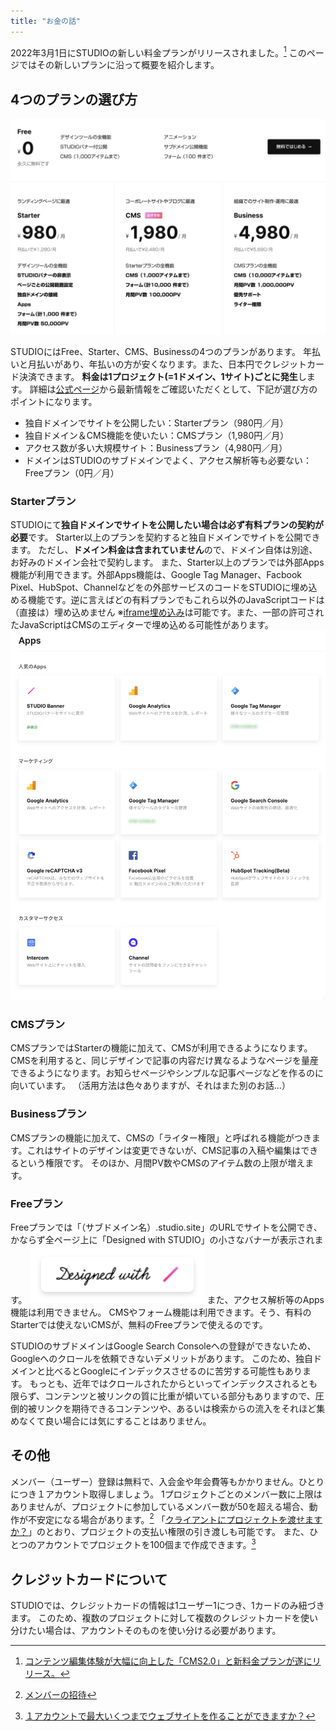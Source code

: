 ```yaml
---
title: "お金の話"
---
```

2022年3月1日にSTUDIOの新しい料金プランがリリースされました。[^1]
このページではその新しいプランに沿って概要を紹介します。

## 4つのプランの選び方
![スクリーンショット：STUDIOの価格表](/images/studio-first-step/pricing-01.png)

STUDIOにはFree、Starter、CMS、Businessの4つのプランがあります。
年払いと月払いがあり、年払いの方が安くなります。また、日本円でクレジットカード決済できます。
**料金は1プロジェクト(=1ドメイン、1サイト)ごとに発生**します。
詳細は[公式ページ](https://studio.design/ja/pricing)から最新情報をご確認いただくとして、下記が選び方のポイントになります。

- 独自ドメインでサイトを公開したい：Starterプラン（980円／月）
- 独自ドメイン＆CMS機能を使いたい：CMSプラン（1,980円／月）
- アクセス数が多い大規模サイト：Businessプラン（4,980円／月）
- ドメインはSTUDIOのサブドメインでよく、アクセス解析等も必要ない：Freeプラン（0円／月）

### Starterプラン
STUDIOにて**独自ドメインでサイトを公開したい場合は必ず有料プランの契約が必要**です。
Starter以上のプランを契約すると独自ドメインでサイトを公開できます。 ただし、**ドメイン料金は含まれていません**ので、ドメイン自体は別途、お好みのドメイン会社で契約します。
また、Starter以上のプランでは外部Apps機能が利用できます。外部Apps機能は、Google Tag Manager、Facbook Pixel、HubSpot、Channelなどをの外部サービスのコードをSTUDIOに埋め込める機能です。逆に言えばどの有料プランでもこれら以外のJavaScriptコードは（直接は）埋め込めません
※[iframe埋め込み](https://help.studio.design/ja/articles/4064934-%E5%9F%8B%E3%82%81%E8%BE%BC%E3%81%BF%E3%83%9C%E3%83%83%E3%82%AF%E3%82%B9)は可能です。また、一部の許可されたJavaScriptはCMSのエディターで埋め込める可能性があります。
![スクリーンショット：Apps機能を一覧表示している](/images/studio-first-step/pricing-03.png)

### CMSプラン
CMSプランではStarterの機能に加えて、CMSが利用できるようになります。
CMSを利用すると、同じデザインで記事の内容だけ異なるようなページを量産できるようになります。お知らせページやシンプルな記事ページなどを作るのに向いています。
（活用方法は色々ありますが、それはまた別のお話…）

### Businessプラン
CMSプランの機能に加えて、CMSの「ライター権限」と呼ばれる機能がつきます。これはサイトのデザインは変更できないが、CMS記事の入稿や編集はできるという権限です。 そのほか、月間PV数やCMSのアイテム数の上限が増えます。

### Freeプラン
Freeプランでは「（サブドメイン名）.studio.site」のURLでサイトを公開でき、かならず全ページ上に「Designed with STUDIO」の小さなバナーが表示されます。
![スクリーンショット：Designed with STUDIO](/images/studio-first-step/pricing-02.png)
また、アクセス解析等のApps機能は利用できません。 CMSやフォーム機能は利用できます。そう、有料のStarterでは使えないCMSが、無料のFreeプランで使えるのです。

STUDIOのサブドメインはGoogle Search Consoleへの登録ができないため、Googleへのクロールを依頼できないデメリットがあります。 このため、独自ドメインと比べるとGoogleにインデックスさせるのに苦労する可能性もあります。 もっとも、近年ではクロールされたからといってインデックスされるとも限らず、コンテンツと被リンクの質に比重が傾いている部分もありますので、圧倒的被リンクを期待できるコンテンツや、あるいは検索からの流入をそれほど集めなくて良い場合には気にすることはありません。

## その他
メンバー（ユーザー）登録は無料で、入会金や年会費等もかかりません。ひとりにつき１アカウント取得しましょう。
1プロジェクトごとのメンバー数に上限はありませんが、プロジェクトに参加しているメンバー数が50を超える場合、動作が不安定になる場合があります。[^2]
「[クライアントにプロジェクトを渡せますか？](https://help.studio.design/ja/articles/4185086-%E3%82%AF%E3%83%A9%E3%82%A4%E3%82%A2%E3%83%B3%E3%83%88%E3%81%AB%E3%83%97%E3%83%AD%E3%82%B8%E3%82%A7%E3%82%AF%E3%83%88%E3%82%92%E6%B8%A1%E3%81%9B%E3%81%BE%E3%81%99%E3%81%8B)」のとおり、プロジェクトの支払い権限の引き渡しも可能です。
また、ひとつのアカウントでプロジェクトを100個まで作成できます。[^3]

## クレジットカードについて
STUDIOでは、クレジットカードの情報は1ユーザー1につき、1カードのみ紐づきます。
このため、複数のプロジェクトに対して複数のクレジットカードを使い分けたい場合は、アカウントそのものを使い分ける必要があります。


[^1]: [コンテンツ編集体験が大幅に向上した「CMS2.0」と新料金プランが遂にリリース。](https://blog.studio.design/ja/posts/cms2-0)
[^2]: [メンバーの招待](https://help.studio.design/ja/articles/2639135-%E3%83%A1%E3%83%B3%E3%83%90%E3%83%BC%E3%81%AE%E6%8B%9B%E5%BE%85)
[^3]: [１アカウントで最大いくつまでウェブサイトを作ることができますか？](https://help.studio.design/ja/articles/3007629-%EF%BC%91%E3%82%A2%E3%82%AB%E3%82%A6%E3%83%B3%E3%83%88%E3%81%A7%E6%9C%80%E5%A4%A7%E3%81%84%E3%81%8F%E3%81%A4%E3%81%BE%E3%81%A7%E3%82%A6%E3%82%A7%E3%83%96%E3%82%B5%E3%82%A4%E3%83%88%E3%82%92%E4%BD%9C%E3%82%8B%E3%81%93%E3%81%A8%E3%81%8C%E3%81%A7%E3%81%8D%E3%81%BE%E3%81%99%E3%81%8B)

